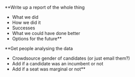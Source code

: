 **Write up a report of the whole thing
  * What we did
  * How we did it
  * Successes
  * What we could have done better
  * Options for the future**

**Get people analysing the data
  * Crowdsource gender of candidates (or just email them?)
  * Add if a candidate was an incumbent or not
  * Add if a seat was marginal or not**


